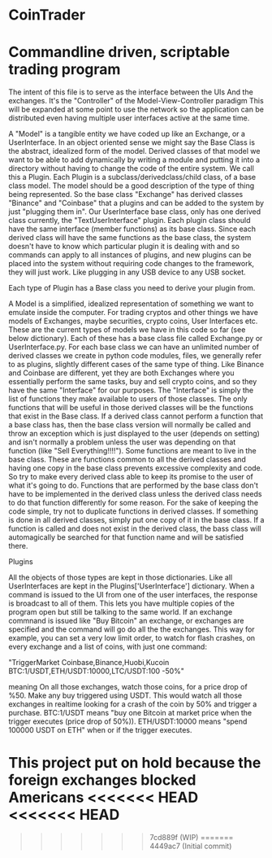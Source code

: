 # CoinTrader

# Commandline driven, scriptable trading program

The intent of this file is to serve as the interface between the UIs And the exchanges. It's the "Controller" of the
Model-View-Controller paradigm This will be expanded at some point to use the network so the application can be
distributed even having multiple user interfaces active at the same time.

A "Model" is a tangible entity we have coded up like an Exchange, or a UserInterface. In an object oriented sense we
might say the Base Class is the abstract, idealized form of the model. Derived classes of that model we want to be able
to add dynamically by writing a module and putting it into a directory without having to change the code of the entire
system. We call this a Plugin. Each Plugin is a subclass/derivedclass/child class, of a base class model. The model
should be a good description of the type of thing being represented.  So the base class "Exchange" has derived classes
"Binance" and "Coinbase" that a plugins and can be added to the system by just "plugging them in". Our UserInterface
base class, only has one derived class currently, the "TextUserInterface" plugin.  Each plugin class should have the
same interface (member functions) as its base class. Since each derived class will have the same functions as the base
class, the system doesn't have to know which particular plugin it is dealing with and so commands can apply to all
instances of plugins, and new plugins can be placed into the system without requiring code changes to the framework,
they will just work. Like plugging in any USB device to any USB socket.

Each type of Plugin has a Base class you need to derive your plugin from.

A Model is a simplified, idealized representation of something we want to emulate inside the computer. For trading
cryptos and other things we have models of Exchanges, maybe securities, crypto coins, User Interfaces etc.  These are
the current types of models we have in this code so far (see below dictionary). Each of these has a base class file
called Exchange.py or UserInterface.py.  For each base class we can have an unlimited number of derived classes we
create in python code modules, files, we generally refer to as plugins, slightly different cases of the same type of
thing. Like Binance and Coinbase are different, yet they are both Exchanges where you essentially perform the same
tasks, buy and sell crypto coins, and so they have the same "Interface" for our purposes. The "Interface" is simply the
list of functions they make available to users of those classes. The only functions that will be useful in those derived
classes will be the functions that exist in the Base class. If a derived class cannot perform a function that a base
class has, then the base class version will normally be called and throw an exception which is just displayed to the
user (depends on setting) and isn't normally a problem unless the user was depending on that function (like "Sell
Everything!!!!"). Some functions are meant to live in the base class. These are functions common to all the derived
classes and having one copy in the base class prevents excessive complexity and code. So try to make every derived class
able to keep its promise to the user of what it's going to do. Functions that are performed by the base class don't have
to be implemented in the derived class unless the derived class needs to do that function differently for some reason.
For the sake of keeping the code simple, try not to duplicate functions in derived classes. If something is done in all
derived classes, simply put one copy of it in the base class. If a function is called and does not exist in the derived
class, the bass class will automagically be searched for that function name and will be satisfied there.

Plugins

All the objects of those types are kept in those dictionaries. Like all UserInterfaces are kept in the
Plugins['UserInterface'] dictionary. When a command is issued to the UI from one of the user interfaces, the response is
broadcast to all of them. This lets you have multiple copies of the program open but still be talking to the same
world. If an exchange commnand is issued like "Buy Bitcoin" an exchange, or exchanges are specified and the command will
go do all the the exchanges. This way for example, you can set a very low limit order, to watch for flash crashes, on
every exchange and a list of coins, with just one command:

"TriggerMarket Coinbase,Binance,Huobi,Kucoin BTC:1/USDT,ETH/USDT:10000,LTC/USDT:100 -50%"

meaning On all those exchanges, watch those coins, for a price drop of %50. Make any buy triggered using USDT.  This
would watch all those exchanges in realtime looking for a crash of the coin by 50% and trigger a purchase. BTC:1/USDT
means "buy one Bitcoin at market price when the trigger executes (price drop of 50%)). ETH/USDT:10000 means "spend
100000 USDT on ETH" when or if the trigger executes.
    
This project put on hold because the foreign exchanges blocked Americans
<<<<<<< HEAD
<<<<<<< HEAD
=======


>>>>>>> 7cd889f (WIP)
=======
>>>>>>> 4449ac7 (Initial commit)
